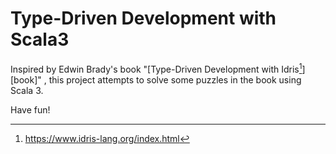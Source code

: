 # Type-Driven Development with Scala3

Inspired by Edwin Brady's book "[Type-Driven Development with Idris[^idris]][book]" , this project attempts to solve some puzzles in the book using Scala 3.

Have fun!

[^idris]: https://www.idris-lang.org/index.html
[^edwinb]: https://www.type-driven.org.uk/edwinb/
[book]: https://www.idris-lang.org/pages/documentation.html
